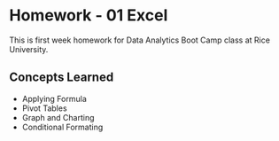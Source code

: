 # Homework - 01 Excel

This is first week homework for Data Analytics Boot Camp class at Rice University.

## Concepts Learned
* Applying Formula
* Pivot Tables
* Graph and Charting
* Conditional Formating
